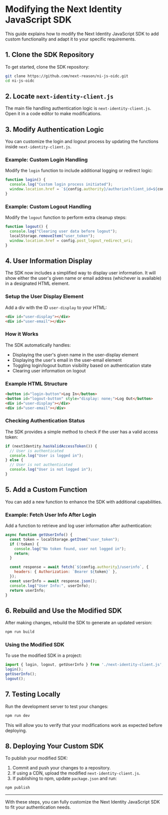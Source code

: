 # Modifying the Next Identity JavaScript SDK

This guide explains how to modify the Next Identity JavaScript SDK to add custom functionality and adapt it to your specific requirements.

## 1. Clone the SDK Repository
To get started, clone the SDK repository:
```sh
git clone https://github.com/next-reason/ni-js-oidc.git
cd ni-js-oidc
```

## 2. Locate `next-identity-client.js`
The main file handling authentication logic is `next-identity-client.js`. Open it in a code editor to make modifications.

## 3. Modify Authentication Logic
You can customize the login and logout process by updating the functions inside `next-identity-client.js`.

### Example: Custom Login Handling
Modify the `login` function to include additional logging or redirect logic:
```javascript
function login() {
  console.log("Custom login process initiated");
  window.location.href = `${config.authority}/authorize?client_id=${config.client_id}&redirect_uri=${config.redirect_uri}&response_type=code&scope=${config.scope}`;
}
```

### Example: Custom Logout Handling
Modify the `logout` function to perform extra cleanup steps:
```javascript
function logout() {
  console.log("Clearing user data before logout");
  localStorage.removeItem("user_token");
  window.location.href = config.post_logout_redirect_uri;
}
```

## 4. User Information Display
The SDK now includes a simplified way to display user information. It will show either the user's given name or email address (whichever is available) in a designated HTML element.

### Setup the User Display Element
Add a div with the ID `user-display` to your HTML:
```html
<div id="user-display"></div>
<div id="user-email"></div>
```

### How it Works
The SDK automatically handles:
- Displaying the user's given name in the user-display element
- Displaying the user's email in the user-email element
- Toggling login/logout button visibility based on authentication state
- Clearing user information on logout

### Example HTML Structure
```html
<button id="login-button">Log In</button>
<button id="logout-button" style="display: none;">Log Out</button>
<div id="user-display"></div>
<div id="user-email"></div>
```

### Checking Authentication Status
The SDK provides a simple method to check if the user has a valid access token:

```javascript
if (nextIdentity.hasValidAccessToken()) {
  // User is authenticated
  console.log("User is logged in");
} else {
  // User is not authenticated
  console.log("User is not logged in");
}
```

## 5. Add a Custom Function
You can add a new function to enhance the SDK with additional capabilities.

### Example: Fetch User Info After Login
Add a function to retrieve and log user information after authentication:
```javascript
async function getUserInfo() {
  const token = localStorage.getItem("user_token");
  if (!token) {
    console.log("No token found, user not logged in");
    return;
  }

  const response = await fetch(`${config.authority}/userinfo`, {
    headers: { Authorization: `Bearer ${token}` },
  });
  const userInfo = await response.json();
  console.log("User Info:", userInfo);
  return userInfo;
}
```

## 6. Rebuild and Use the Modified SDK
After making changes, rebuild the SDK to generate an updated version:
```sh
npm run build
```

### Using the Modified SDK
To use the modified SDK in a project:
```javascript
import { login, logout, getUserInfo } from './next-identity-client.js';
login();
getUserInfo();
logout();
```

## 7. Testing Locally
Run the development server to test your changes:
```sh
npm run dev
```
This will allow you to verify that your modifications work as expected before deploying.

## 8. Deploying Your Custom SDK
To publish your modified SDK:
1. Commit and push your changes to a repository.
2. If using a CDN, upload the modified `next-identity-client.js`.
3. If publishing to npm, update `package.json` and run:
```sh
npm publish
```

---
With these steps, you can fully customize the Next Identity JavaScript SDK to fit your authentication needs.


